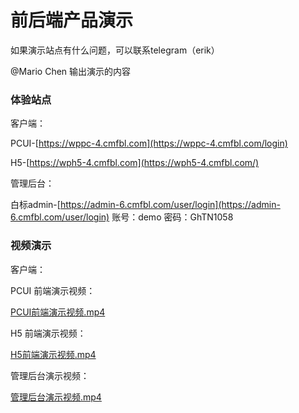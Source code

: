 # 前后端产品演示

如果演示站点有什么问题，可以联系telegram（erik）

@Mario Chen 输出演示的内容

### 体验站点

客户端：

PCUI-[https://wppc-4.cmfbl.com](https://wppc-4.cmfbl.com/login)

H5-[https://wph5-4.cmfbl.com](https://wph5-4.cmfbl.com/)

管理后台：

白标admin-[https://admin-6.cmfbl.com/user/login](https://admin-6.cmfbl.com/user/login) 账号：demo  密码：GhTN1058

### 视频演示

客户端：

PCUI 前端演示视频：

[PCUI前端演示视频.mp4](%E5%89%8D%E5%90%8E%E7%AB%AF%E4%BA%A7%E5%93%81%E6%BC%94%E7%A4%BA/PCUI%25E5%2589%258D%25E7%25AB%25AF%25E6%25BC%2594%25E7%25A4%25BA%25E8%25A7%2586%25E9%25A2%2591.mp4)

H5 前端演示视频：

[H5前端演示视频.mp4](%E5%89%8D%E5%90%8E%E7%AB%AF%E4%BA%A7%E5%93%81%E6%BC%94%E7%A4%BA/H5%25E5%2589%258D%25E7%25AB%25AF%25E6%25BC%2594%25E7%25A4%25BA%25E8%25A7%2586%25E9%25A2%2591.mp4)

管理后台演示视频：

[管理后台演示视频.mp4](%E5%89%8D%E5%90%8E%E7%AB%AF%E4%BA%A7%E5%93%81%E6%BC%94%E7%A4%BA/%25E7%25AE%25A1%25E7%2590%2586%25E5%2590%258E%25E5%258F%25B0%25E6%25BC%2594%25E7%25A4%25BA%25E8%25A7%2586%25E9%25A2%2591.mp4)
